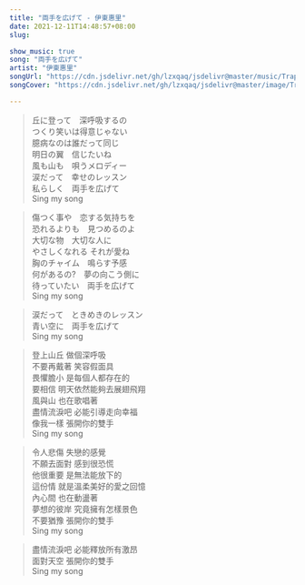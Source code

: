 ```yaml
---
title: "両手を広げて - 伊東惠里"
date: 2021-12-11T14:48:57+08:00
slug: 

show_music: true
song: "両手を広げて"
artist: "伊東惠里"
songUrl: "https://cdn.jsdelivr.net/gh/lzxqaq/jsdelivr@master/music/Trapp_Family_Story_Ryoute_wo_hirogete_両手を広げて_H.mp3"
songCover: "https://cdn.jsdelivr.net/gh/lzxqaq/jsdelivr@master/image/Trapp_Family_Story_Hohoemi_no_mahou_ほほえみの魔法_Smil.jpg"

---
```


> 丘に登って　深呼吸するの  
> つくり笑いは得意じゃない  
> 臆病なのは誰だって同じ  
> 明日の翼　信じたいね  
> 風も山も　唄うメロディー  
> 涙だって　幸せのレッスン  
> 私らしく　両手を広げて  
> Sing my song  

> 傷つく事や　恋する気持ちを  
> 恐れるよりも　見つめるのよ  
> 大切な物　大切な人に  
> やさしくなれる それが愛ね  
> 胸のチャイム　鳴らす予感  
> 何があるの?　夢の向こう側に  
> 待っていたい　両手を広げて  
> Sing my song  
 
> 涙だって　ときめきのレッスン  
> 青い空に　両手を広げて  
> Sing my song  


> 登上山丘 做個深呼吸   
> 不要再戴著 笑容假面具  
> 畏懼膽小 是每個人都存在的  
> 要相信 明天依然能夠去展翅飛翔  
> 風與山 也在歌唱著  
> 盡情流淚吧 必能引導走向幸福  
> 像我一樣 張開你的雙手  
> Sing my song  
 
> 令人悲傷 失戀的感覺  
> 不願去面對 感到很恐慌  
> 他很重要 是無法能放下的  
> 這份情 就是溫柔美好的愛之回憶  
> 內心間 也在動盪著  
> 夢想的彼岸 究竟擁有怎樣景色  
> 不要猶豫 張開你的雙手  
> Sing my song  

> 盡情流淚吧 必能釋放所有激昂  
> 面對天空 張開你的雙手  
> Sing my song  
  